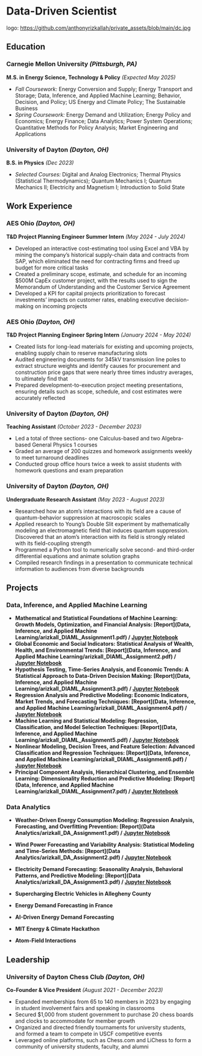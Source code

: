 # Data-Driven Scientist
logo: https://github.com/anthonyrizkallah/private_assets/blob/main/dc.jpg

## Education

### Carnegie Mellon University *(Pittsburgh, PA)*  
**M.S. in Energy Science, Technology & Policy** *(Expected May 2025)*  
- *Fall Coursework:* Energy Conversion and Supply; Energy Transport and Storage; Data, Inference, and Applied Machine Learning; Behavior, Decision, and Policy; US Energy and Climate Policy; The Sustainable Business
- *Spring Coursework:* Energy Demand and Utilization; Energy Policy and Economics; Energy Finance; Data Analytics; Power System Operations; Quantitative Methods for Policy Analysis; Market Engineering and Applications

### University of Dayton *(Dayton, OH)*  
**B.S. in Physics** *(Dec 2023)*
- *Selected Courses:* Digital and Analog Electronics; Thermal Physics (Statistical Thermodynamics); Quantum Mechanics I; Quantum Mechanics II; Electricity and Magnetism I; Introduction to Solid State

## Work Experience

### AES Ohio *(Dayton, OH)*
**T&D Project Planning Engineer Summer Intern** *(May 2024 - July 2024)*
- Developed an interactive cost-estimating tool using Excel and VBA by mining the company’s historical supply-chain data and contracts from SAP, which eliminated the need for contracting firms and freed up budget for more critical tasks
- Created a preliminary scope, estimate, and schedule for an incoming $500M CapEx customer project, with the results used to sign the Memorandum of Understanding and the Customer Service Agreement
- Developed a KPI for capital projects prioritization to forecast investments’ impacts on customer rates, enabling executive decision-making on incoming projects

### AES Ohio *(Dayton, OH)*
**T&D Project Planning Engineer Spring Intern** *(January 2024 - May 2024)*
- Created lists for long-lead materials for existing and upcoming projects, enabling supply chain to reserve manufacturing slots
- Audited engineering documents for 345kV transmission line poles to extract structure weights and identify causes for procurement and construction price gaps that were nearly three times industry averages, to ultimately find that 
- Prepared development-to-execution project meeting presentations, ensuring details such as scope, schedule, and cost estimates were accurately reflected

### University of Dayton *(Dayton, OH)*
**Teaching Assistant** *(October 2023 - December 2023)*
- Led a total of three sections- one Calculus-based and two Algebra-based General Physics 1 courses
- Graded an average of 200 quizzes and homework assignments weekly to meet turnaround deadlines
- Conducted group office hours twice a week to assist students with homework questions and exam preparation

### University of Dayton *(Dayton, OH)*
**Undergraduate Research Assistant** *(May 2023 - August 2023)*
- Researched how an atom’s interactions with its field are a cause of quantum-behavior suppression at macroscopic scales
- Applied research to Young’s Double Slit experiment by mathematically modeling an electromagnetic field that induces quantum suppression. Discovered that an atom’s interaction with its field is strongly related with its field-coupling strength
- Programmed a Python tool to numerically solve second- and third-order differential equations and animate solution graphs
- Compiled research findings in a presentation to communicate technical information to audiences from diverse backgrounds

## Projects

### Data, Inference, and Applied Machine Learning
- **Mathematical and Statistical Foundations of Machine Learning: Growth Models, Optimization, and Financial Analysis: [Report](Data, Inference, and Applied Machine Learning/arizkall_DIAML_Assignment1.pdf) / [Jupyter Notebook](https://github.com/anthonyrizkallah/anthonyrizkallah.github.io/blob/main/Data%2C%20Inference%2C%20and%20Applied%20Machine%20Learning/arizkall_DIAML_Assignment1.ipynb)**
- **Global Economic and Social Indicators: Statistical Analysis of Wealth, Health, and Environmental Trends: [Report](Data, Inference, and Applied Machine Learning/arizkall_DIAML_Assignment2.pdf) / [Jupyter Notebook](https://github.com/anthonyrizkallah/anthonyrizkallah.github.io/blob/main/Data%2C%20Inference%2C%20and%20Applied%20Machine%20Learning/arizkall_DIAML_Assignment2.ipynb)**
- **Hypothesis Testing, Time-Series Analysis, and Economic Trends: A Statistical Approach to Data-Driven Decision Making: [Report](Data, Inference, and Applied Machine Learning/arizkall_DIAML_Assignment3.pdf) / [Jupyter Notebook](https://github.com/anthonyrizkallah/anthonyrizkallah.github.io/blob/main/Data%2C%20Inference%2C%20and%20Applied%20Machine%20Learning/arizkall_DIAML_Assignment3.ipynb)**
- **Regression Analysis and Predictive Modeling: Economic Indicators, Market Trends, and Forecasting Techniques: [Report](Data, Inference, and Applied Machine Learning/arizkall_DIAML_Assignment4.pdf) / [Jupyter Notebook](https://github.com/anthonyrizkallah/anthonyrizkallah.github.io/blob/main/Data%2C%20Inference%2C%20and%20Applied%20Machine%20Learning/arizkall_DIAML_Assignment4.ipynb)**
- **Machine Learning and Statistical Modeling: Regression, Classification, and Model Selection Techniques: [Report](Data, Inference, and Applied Machine Learning/arizkall_DIAML_Assignment5.pdf) / [Jupyter Notebook](https://github.com/anthonyrizkallah/anthonyrizkallah.github.io/blob/main/Data%2C%20Inference%2C%20and%20Applied%20Machine%20Learning/arizkall_DIAML_Assignment5.ipynb)**
- **Nonlinear Modeling, Decision Trees, and Feature Selection: Advanced Classification and Regression Techniques: [Report](Data, Inference, and Applied Machine Learning/arizkall_DIAML_Assignment6.pdf) / [Jupyter Notebook](https://github.com/anthonyrizkallah/anthonyrizkallah.github.io/blob/main/Data%2C%20Inference%2C%20and%20Applied%20Machine%20Learning/arizkall_DIAML_Assignment6.ipynb)**
- **Principal Component Analysis, Hierarchical Clustering, and Ensemble Learning: Dimensionality Reduction and Predictive Modeling: [Report](Data, Inference, and Applied Machine Learning/arizkall_DIAML_Assignment7.pdf) / [Jupyter Notebook](https://github.com/anthonyrizkallah/anthonyrizkallah.github.io/blob/main/Data%2C%20Inference%2C%20and%20Applied%20Machine%20Learning/arizkall_DIAML_Assignment7.ipynb)**

### Data Analytics
- **Weather-Driven Energy Consumption Modeling: Regression Analysis, Forecasting, and Overfitting Prevention: [Report](Data Analytics/arizkall_DA_Assignment1.pdf) / [Jupyter Notebook](https://github.com/anthonyrizkallah/anthonyrizkallah.github.io/blob/main/Data%20Analytics/arizkall_DA_Assignment1.ipynb)**
- **Wind Power Forecasting and Variability Analysis: Statistical Modeling and Time-Series Methods: [Report](Data Analytics/arizkall_DA_Assignment2.pdf) / [Jupyter Notebook](https://github.com/anthonyrizkallah/anthonyrizkallah.github.io/blob/main/Data%20Analytics/arizkall_DA_Assignment2.ipynb)**
- **Electricity Demand Forecasting: Seasonality Analysis, Behavioral Patterns, and Predictive Modeling: [Report](Data Analytics/arizkall_DA_Assignment3.pdf) / [Jupyter Notebook](https://github.com/anthonyrizkallah/anthonyrizkallah.github.io/blob/main/Data%20Analytics/arizkall_DA_Assignment3.ipynb)**


- **Supercharging Electric Vehicles in Allegheny County**
- **Energy Demand Forecasting in France**
- **AI-Driven Energy Demand Forecasting**
- **MIT Energy & Climate Hackathon**
- **Atom-Field Interactions**

## Leadership
### University of Dayton Chess Club *(Dayton, OH)*
**Co-Founder & Vice President** *(August 2021 - December 2023)*
- Expanded memberships from 65 to 140 members in 2023 by engaging in student involvement fairs and speaking in classrooms
- Secured $1,000 from student government to purchase 20 chess boards and clocks to accommodate for member growth
- Organized and directed friendly tournaments for university students, and formed a team to compete in USCF competitive events
- Leveraged online platforms, such as Chess.com and LiChess to form a community of university students, faculty, and alumni
